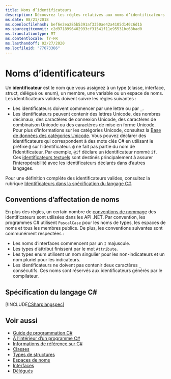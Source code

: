 ```yaml
---
title: Noms d’identificateurs
description: Découvrez les règles relatives aux noms d’identificateurs valides dans le langage de programmation C#.
ms.date: 08/21/2018
ms.openlocfilehash: bef6e2ea285b5391af3350ae42a4105d140c6d1b
ms.sourcegitcommit: c2d9718996402993cf31541f11e95531bc68bad0
ms.translationtype: MT
ms.contentlocale: fr-FR
ms.lasthandoff: 02/27/2020
ms.locfileid: "77673366"
---
```

# <a name="identifier-names"></a>Noms d’identificateurs

Un **identificateur** est le nom que vous assignez à un type (classe, interface, struct, délégué ou enum), un membre, une variable ou un espace de noms. Les identificateurs valides doivent suivre les règles suivantes :

- Les identificateurs doivent commencer par une lettre ou par `_`.
- Les identificateurs peuvent contenir des lettres Unicode, des nombres décimaux, des caractères de connexion Unicode, des caractères de combinaison Unicode ou des caractères de mise en forme Unicode. Pour plus d’informations sur les catégories Unicode, consultez la [Base de données des catégories Unicode](https://www.unicode.org/reports/tr44/).
Vous pouvez déclarer des identificateurs qui correspondent à des mots clés C# en utilisant le préfixe `@` sur l’identificateur. `@` ne fait pas partie du nom de l’identificateur. Par exemple, `@if` déclare un identificateur nommé `if`. Ces [identificateurs textuels](../../language-reference/tokens/verbatim.md) sont destinés principalement à assurer l’interopérabilité avec les identificateurs déclarés dans d’autres langages.

Pour une définition complète des identificateurs valides, consultez la rubrique [Identificateurs dans la spécification du langage C#](../../../../_csharplang/spec/lexical-structure.md#identifiers).

## <a name="naming-conventions"></a>Conventions d’affectation de noms

En plus des règles, un certain nombre de [conventions de nommage](../../../standard/design-guidelines/naming-guidelines.md) des identificateurs sont utilisées dans les API .NET. Par convention, les programmes C# utilisent `PascalCase` pour les noms de types, les espaces de noms et tous les membres publics. De plus, les conventions suivantes sont communément respectées :

- Les noms d’interfaces commencent par un `I` majuscule.
- Les types d’attribut finissent par le mot `Attribute`.
- Les types enum utilisent un nom singulier pour les non-indicateurs et un nom pluriel pour les indicateurs.
- Les identificateurs ne doivent pas contenir deux caractères `_` consécutifs. Ces noms sont réservés aux identificateurs générés par le compilateur.

## <a name="c-language-specification"></a>Spécification du langage C#

[!INCLUDE[CSharplangspec](~/includes/csharplangspec-md.md)]  
  
## <a name="see-also"></a>Voir aussi

- [Guide de programmation C#](../index.md)
- [À l’intérieur d’un programme C#](./index.md)
- [Informations de référence sur C#](../../language-reference/index.md)
- [Classes](../classes-and-structs/classes.md)
- [Types de structures](../../language-reference/builtin-types/struct.md)
- [Espaces de noms](../namespaces/index.md)
- [Interfaces](../interfaces/index.md)
- [Délégués](../delegates/index.md)
